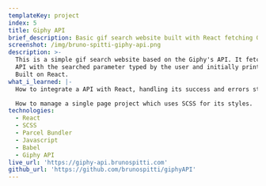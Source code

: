 ```yaml
---
templateKey: project
index: 5
title: Giphy API
brief_description: Basic gif search website built with React fetching Giphy’s API.
screenshot: /img/bruno-spitti-giphy-api.png
description: >-
  This is a simple gif search website based on the Giphy's API. It fetches the
  API with the searched parameter typed by the user and initially prints 8 gifs.
  Built on React.
what_i_learned: |-
  How to integrate a API with React, handling its success and errors status.

  How to manage a single page project which uses SCSS for its styles.
technologies:
  - React
  - SCSS
  - Parcel Bundler
  - Javascript
  - Babel
  - Giphy API
live_url: 'https://giphy-api.brunospitti.com'
github_url: 'https://github.com/brunospitti/giphyAPI'
---
```


